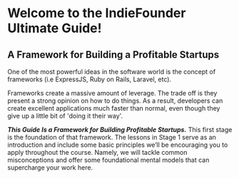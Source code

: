 # Welcome to the IndieFounder Ultimate Guide!


## A Framework for Building a Profitable Startups

One of the most powerful ideas in the software world is the concept of frameworks (i.e ExpressJS, Ruby on Rails, Laravel, etc).

Frameworks create a massive amount of leverage. The trade off is they present a strong opinion on how to do things. As a result, developers can create excellent applications much faster than normal, even though they give up a little bit of 'doing it their way'.

**_This Guide Is a Framework for Building Profitable Startups._** This first stage is the foundation of that framework. The lessons in Stage 1 serve as an introduction and include some basic principles we’ll be encouraging you to apply throughout the course. Namely, we will tackle common misconceptions and offer some foundational mental models that can supercharge your work here.
